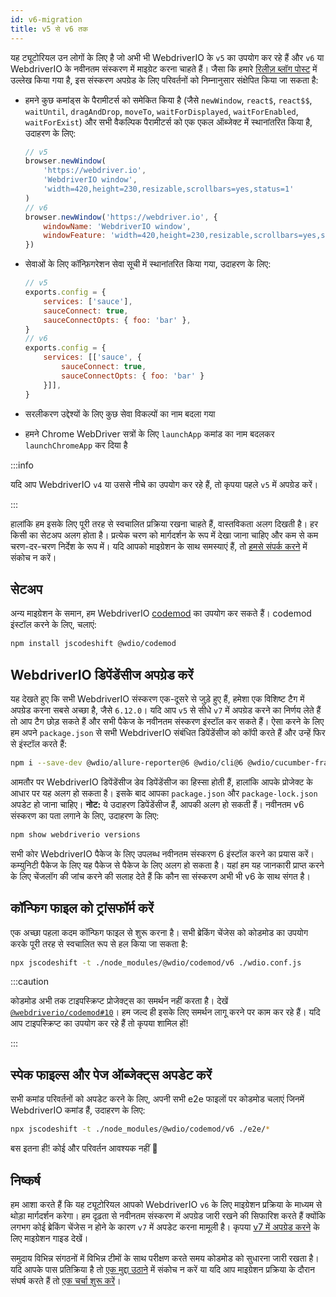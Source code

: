 ```yaml
---
id: v6-migration
title: v5 से v6 तक
---
```


यह ट्यूटोरियल उन लोगों के लिए है जो अभी भी WebdriverIO के `v5` का उपयोग कर रहे हैं और `v6` या WebdriverIO के नवीनतम संस्करण में माइग्रेट करना चाहते हैं। जैसा कि हमारे [रिलीज़ ब्लॉग पोस्ट](https://webdriver.io/blog/2020/03/26/webdriverio-v6-released) में उल्लेख किया गया है, इस संस्करण अपग्रेड के लिए परिवर्तनों को निम्नानुसार संक्षेपित किया जा सकता है:

- हमने कुछ कमांड्स के पैरामीटर्स को समेकित किया है (जैसे `newWindow`, `react$`, `react$$`, `waitUntil`, `dragAndDrop`, `moveTo`, `waitForDisplayed`, `waitForEnabled`, `waitForExist`) और सभी वैकल्पिक पैरामीटर्स को एक एकल ऑब्जेक्ट में स्थानांतरित किया है, उदाहरण के लिए:

    ```js
    // v5
    browser.newWindow(
        'https://webdriver.io',
        'WebdriverIO window',
        'width=420,height=230,resizable,scrollbars=yes,status=1'
    )
    // v6
    browser.newWindow('https://webdriver.io', {
        windowName: 'WebdriverIO window',
        windowFeature: 'width=420,height=230,resizable,scrollbars=yes,status=1'
    })
    ```

- सेवाओं के लिए कॉन्फ़िगरेशन सेवा सूची में स्थानांतरित किया गया, उदाहरण के लिए:

    ```js
    // v5
    exports.config = {
        services: ['sauce'],
        sauceConnect: true,
        sauceConnectOpts: { foo: 'bar' },
    }
    // v6
    exports.config = {
        services: [['sauce', {
            sauceConnect: true,
            sauceConnectOpts: { foo: 'bar' }
        }]],
    }
    ```

- सरलीकरण उद्देश्यों के लिए कुछ सेवा विकल्पों का नाम बदला गया
- हमने Chrome WebDriver सत्रों के लिए `launchApp` कमांड का नाम बदलकर `launchChromeApp` कर दिया है

:::info

यदि आप WebdriverIO `v4` या उससे नीचे का उपयोग कर रहे हैं, तो कृपया पहले `v5` में अपग्रेड करें।

:::

हालांकि हम इसके लिए पूरी तरह से स्वचालित प्रक्रिया रखना चाहते हैं, वास्तविकता अलग दिखती है। हर किसी का सेटअप अलग होता है। प्रत्येक चरण को मार्गदर्शन के रूप में देखा जाना चाहिए और कम से कम चरण-दर-चरण निर्देश के रूप में। यदि आपको माइग्रेशन के साथ समस्याएं हैं, तो [हमसे संपर्क करने](https://github.com/webdriverio/codemod/discussions/new) में संकोच न करें।

## सेटअप

अन्य माइग्रेशन के समान, हम WebdriverIO [codemod](https://github.com/webdriverio/codemod) का उपयोग कर सकते हैं। codemod इंस्टॉल करने के लिए, चलाएं:

```sh
npm install jscodeshift @wdio/codemod
```

## WebdriverIO डिपेंडेंसीज अपग्रेड करें

यह देखते हुए कि सभी WebdriverIO संस्करण एक-दूसरे से जुड़े हुए हैं, हमेशा एक विशिष्ट टैग में अपग्रेड करना सबसे अच्छा है, जैसे `6.12.0`। यदि आप `v5` से सीधे `v7` में अपग्रेड करने का निर्णय लेते हैं तो आप टैग छोड़ सकते हैं और सभी पैकेज के नवीनतम संस्करण इंस्टॉल कर सकते हैं। ऐसा करने के लिए हम अपने `package.json` से सभी WebdriverIO संबंधित डिपेंडेंसीज को कॉपी करते हैं और उन्हें फिर से इंस्टॉल करते हैं:

```sh
npm i --save-dev @wdio/allure-reporter@6 @wdio/cli@6 @wdio/cucumber-framework@6 @wdio/local-runner@6 @wdio/spec-reporter@6 @wdio/sync@6 wdio-chromedriver-service@6 webdriverio@6
```

आमतौर पर WebdriverIO डिपेंडेंसीज डेव डिपेंडेंसीज का हिस्सा होती हैं, हालांकि आपके प्रोजेक्ट के आधार पर यह अलग हो सकता है। इसके बाद आपका `package.json` और `package-lock.json` अपडेट हो जाना चाहिए। __नोट:__ ये उदाहरण डिपेंडेंसीज हैं, आपकी अलग हो सकती हैं। नवीनतम v6 संस्करण का पता लगाने के लिए, उदाहरण के लिए:

```sh
npm show webdriverio versions
```

सभी कोर WebdriverIO पैकेज के लिए उपलब्ध नवीनतम संस्करण 6 इंस्टॉल करने का प्रयास करें। कम्युनिटी पैकेज के लिए यह पैकेज से पैकेज के लिए अलग हो सकता है। यहां हम यह जानकारी प्राप्त करने के लिए चेंजलॉग की जांच करने की सलाह देते हैं कि कौन सा संस्करण अभी भी v6 के साथ संगत है।

## कॉन्फिग फाइल को ट्रांसफॉर्म करें

एक अच्छा पहला कदम कॉन्फिग फाइल से शुरू करना है। सभी ब्रेकिंग चेंजेस को कोडमोड का उपयोग करके पूरी तरह से स्वचालित रूप से हल किया जा सकता है:

```sh
npx jscodeshift -t ./node_modules/@wdio/codemod/v6 ./wdio.conf.js
```

:::caution

कोडमोड अभी तक टाइपस्क्रिप्ट प्रोजेक्ट्स का समर्थन नहीं करता है। देखें [`@webdriverio/codemod#10`](https://github.com/webdriverio/codemod/issues/10)। हम जल्द ही इसके लिए समर्थन लागू करने पर काम कर रहे हैं। यदि आप टाइपस्क्रिप्ट का उपयोग कर रहे हैं तो कृपया शामिल हों!

:::

## स्पेक फाइल्स और पेज ऑब्जेक्ट्स अपडेट करें

सभी कमांड परिवर्तनों को अपडेट करने के लिए, अपनी सभी e2e फाइलों पर कोडमोड चलाएं जिनमें WebdriverIO कमांड हैं, उदाहरण के लिए:

```sh
npx jscodeshift -t ./node_modules/@wdio/codemod/v6 ./e2e/*
```

बस इतना ही! कोई और परिवर्तन आवश्यक नहीं 🎉

## निष्कर्ष

हम आशा करते हैं कि यह ट्यूटोरियल आपको WebdriverIO `v6` के लिए माइग्रेशन प्रक्रिया के माध्यम से थोड़ा मार्गदर्शन करेगा। हम दृढ़ता से नवीनतम संस्करण में अपग्रेड जारी रखने की सिफारिश करते हैं क्योंकि लगभग कोई ब्रेकिंग चेंजेस न होने के कारण `v7` में अपडेट करना मामूली है। कृपया [v7 में अपग्रेड करने](v7-migration) के लिए माइग्रेशन गाइड देखें।

समुदाय विभिन्न संगठनों में विभिन्न टीमों के साथ परीक्षण करते समय कोडमोड को सुधारना जारी रखता है। यदि आपके पास प्रतिक्रिया है तो [एक मुद्दा उठाने](https://github.com/webdriverio/codemod/issues/new) में संकोच न करें या यदि आप माइग्रेशन प्रक्रिया के दौरान संघर्ष करते हैं तो [एक चर्चा शुरू करें](https://github.com/webdriverio/codemod/discussions/new)।
